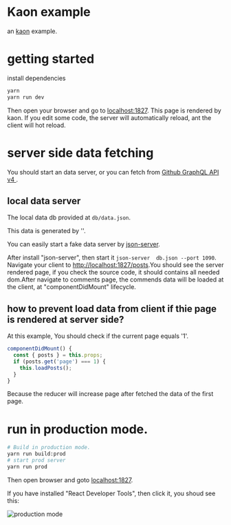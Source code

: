 # Kaon example
an [kaon](https://github.com/abramstyle/kaon) example.

# getting started

install dependencies

```bash
yarn
yarn run dev
```
Then open your browser and go to [localhost:1827](http://localhost:1827). This page is rendered by kaon. If you edit some code, the server will automatically reload, ant the client will hot reload.

# server side data fetching
You should start an data server, or you can fetch from [Github GraphQL API v4 ](https://developer.github.com/).

## local data server
The local data db provided at `db/data.json`.

This data is generated by ''.

You can easily start a fake data server by [json-server](https://github.com/typicode/json-server).

After install "json-server", then start it `json-server  db.json --port 1090`. Navigate your client to [http://localhost:1827/posts](http://localhost:1827/posts).You should see the server rendered page, if you check the source code, it should contains all needed dom.After navigate to comments page, the commends data will be loaded at the client, at "componentDidMount" lifecycle.

## how to prevent load data from client if thie page is rendered at server side?
At this example, You should check if the current page equals '1'.

```js
componentDidMount() {
  const { posts } = this.props;
  if (posts.get('page') === 1) {
    this.loadPosts();
  }
}
```

Because the reducer will increase page after fetched the data of the first page.

# run in production mode.

```bash
# Build in production mode.
yarn run build:prod
# start prod server
yarn run prod
```

Then open browser and goto [localhost:1827](http://localhost:1827).

If you have installed "React Developer Tools", then click it, you shoud see this:

![production mode](https://d.pr/i/uYfmTy+)
